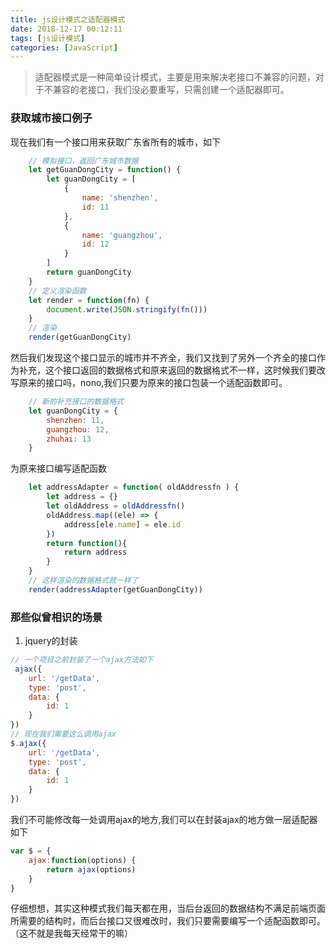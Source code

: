 ```yaml
---
title: js设计模式之适配器模式
date: 2018-12-17 00:12:11
tags: [js设计模式]
categories: [JavaScript]
---
```

>适配器模式是一种简单设计模式，主要是用来解决老接口不兼容的问题，对于不兼容的老接口，我们没必要重写，只需创建一个适配器即可。

<!-- more -->

### 获取城市接口例子
现在我们有一个接口用来获取广东省所有的城市，如下
```javascript
    // 模拟接口，返回广东城市数据
    let getGuanDongCity = function() {
        let guanDongCity = [
            {
                name: 'shenzhen',
                id: 11
            },
            {
                name: 'guangzhou',
                id: 12
            }
        ]
        return guanDongCity
    }
    // 定义渲染函数
    let render = function(fn) {
        document.write(JSON.stringify(fn()))
    }
    // 渲染
    render(getGuanDongCity)
```
然后我们发现这个接口显示的城市并不齐全，我们又找到了另外一个齐全的接口作为补充，这个接口返回的数据格式和原来返回的数据格式不一样，这时候我们要改写原来的接口吗，nono,我们只要为原来的接口包装一个适配函数即可。
```javascript
    // 新的补充接口的数据格式
    let guanDongCity = {
        shenzhen: 11,
        guangzhou: 12,
        zhuhai: 13
    }
```
为原来接口编写适配函数
```javascript
    let addressAdapter = function( oldAddressfn ) {
        let address = {}
        let oldAddress = oldAddressfn()
        oldAddress.map((ele) => {
            address[ele.name] = ele.id
        })
        return function(){
            return address
        }
    }
    // 这样渲染的数据格式就一样了
    render(addressAdapter(getGuanDongCity))
```
### 那些似曾相识的场景
1. jquery的封装
```javascript
// 一个项目之前封装了一个ajax方法如下
 ajax({
    url: '/getData',
    type: 'post',
    data: {
        id: 1
    }
})
// 现在我们需要这么调用ajax
$.ajax({
    url: '/getData',
    type: 'post',
    data: {
        id: 1
    }
})
```
我们不可能修改每一处调用ajax的地方,我们可以在封装ajax的地方做一层适配器如下
```javascript
var $ = {
    ajax:function(options) {
        return ajax(options)
    }
}
```

仔细想想，其实这种模式我们每天都在用，当后台返回的数据结构不满足前端页面所需要的结构时，而后台接口又很难改时，我们只要需要编写一个适配函数即可。（这不就是我每天经常干的嘛）
